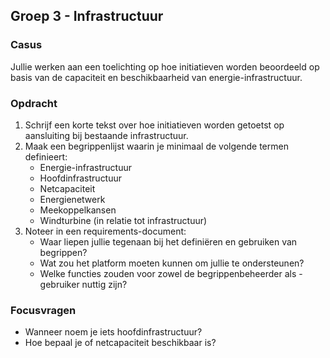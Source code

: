 ## Groep 3 - Infrastructuur

### Casus
Jullie werken aan een toelichting op hoe initiatieven worden beoordeeld op basis van de capaciteit en beschikbaarheid van energie-infrastructuur.

### Opdracht
1. Schrijf een korte tekst over hoe initiatieven worden getoetst op aansluiting bij bestaande infrastructuur.
2. Maak een begrippenlijst waarin je minimaal de volgende termen definieert:
   - Energie-infrastructuur
   - Hoofdinfrastructuur
   - Netcapaciteit
   - Energienetwerk
   - Meekoppelkansen
   - Windturbine (in relatie tot infrastructuur)
3. Noteer in een requirements-document:
   - Waar liepen jullie tegenaan bij het definiëren en gebruiken van begrippen?
   - Wat zou het platform moeten kunnen om jullie te ondersteunen?
   - Welke functies zouden voor zowel de begrippenbeheerder als -gebruiker nuttig zijn?

### Focusvragen
- Wanneer noem je iets hoofdinfrastructuur?
- Hoe bepaal je of netcapaciteit beschikbaar is?
